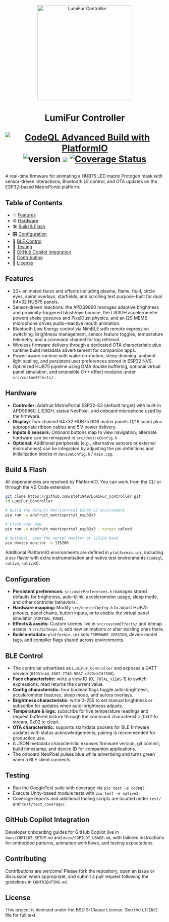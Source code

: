 <p align="center">
<img width="300" alt="LumiFur Controller" src="docs/mps3.png">
</p>
<h1 align="center">
  LumiFur Controller<br>
  
  [![CodeQL Advanced Build with PlatformIO](https://github.com/stef1949/LumiFur_Controller/actions/workflows/codeql.yml/badge.svg?branch=main)](https://github.com/stef1949/LumiFur_Controller/actions/workflows/codeql.yml)
  ![version](https://img.shields.io/badge/version-1.0.0-blue)
  <a href="https://github.com/stef1949/LumiFur_Controller" alt="Activity">
        <img src="https://img.shields.io/github/commit-activity/m/stef1949/LumiFur_Controller" /></a>
  [![Coverage Status](https://coveralls.io/repos/github/stef1949/LumiFur_Controller/badge.svg?branch=main)](https://coveralls.io/github/stef1949/LumiFur_Controller?branch=main)
</h1>
A real-time firmware for animating a HUB75 LED matrix Protogen mask with sensor-driven interactions, Bluetooth LE control, and OTA updates on the ESP32-based MatrixPortal platform.

## Table of Contents

- ✨ [Features](#features)
- ⚙️ [Hardware](#hardware)
- 🛠️ [Build & Flash](#build--flash)
- 🎛️ [Configuration](#configuration)
- 📡 [BLE Control](#ble-control)
- 🧪 [Testing](#testing)
- 🤖 [GitHub Copilot Integration](#github-copilot-integration)
- 🤝 [Contributing](#contributing)
- 📜 [License](#license)

## Features
- 20+ animated faces and effects including plasma, flame, fluid, circle eyes, spiral overlays, starfields, and scrolling text purpose-built for dual 64×32 HUB75 panels.
- Sensor-driven reactions: the APDS9960 manages adaptive brightness and proximity-triggered blush/eye bounce, the LIS3DH accelerometer powers shake gestures and PixelDust physics, and an I2S MEMS microphone drives audio-reactive mouth animation.
- Bluetooth Low Energy control via NimBLE with remote expression switching, brightness management, sensor feature toggles, temperature telemetry, and a command channel for log retrieval.
- Wireless firmware delivery through a dedicated OTA characteristic plus runtime build metadata advertisement for companion apps.
- Power-aware runtime with wake-on-motion, sleep dimming, ambient light scaling, and persistent user preferences stored in ESP32 NVS.
- Optimized HUB75 pipeline using DMA double buffering, optional virtual panel simulation, and extensible C++ effect modules under `src/customEffects/`.

## Hardware
- **Controller:** Adafruit MatrixPortal ESP32-S3 (default target) with built-in APDS9960, LIS3DH, status NeoPixel, and onboard microphone used by the firmware.
- **Display:** Two chained 64×32 HUB75 RGB matrix panels (1/16 scan) plus appropriate ribbon cables and 5 V power delivery.
- **Inputs & sensors:** Onboard buttons map to view navigation; alternate hardware can be remapped in `src/deviceConfig.h`.
- **Optional:** Additional peripherals (e.g., alternative sensors or external microphones) can be integrated by adjusting the pin definitions and initialization blocks in `deviceConfig.h` / `main.cpp`.

## Build & Flash
All dependencies are resolved by PlatformIO. You can work from the CLI or through the VS Code extension.

```sh
git clone https://github.com/stef1949/LumiFur_Controller.git
cd LumiFur_Controller

# Build the default MatrixPortal ESP32-S3 environment
pio run -e adafruit_matrixportal_esp32s3

# Flash over USB
pio run -e adafruit_matrixportal_esp32s3 --target upload

# Optional: open the serial monitor at 115200 baud
pio device monitor -b 115200
```

Additional PlatformIO environments are defined in `platformio.ini`, including a `dev` flavor with extra instrumentation and native test environments (`codeql`, `native`, `native2`).

## Configuration
- **Persistent preferences:** `src/userPreferences.h` manages stored defaults for brightness, auto-blink, accelerometer usage, sleep mode, and other controller behaviors.
- **Hardware mapping:** Modify `src/deviceConfig.h` to adjust HUB75 pinouts, panel chains, button inputs, or to enable the virtual panel simulator (`VIRTUAL_PANE`).
- **Effects & assets:** Custom scenes live in `src/customEffects/` and bitmap assets in `src/bitmaps.h`; add new animations or alter existing ones there.
- **Build metadata:** `platformio.ini` sets `FIRMWARE_VERSION`, device model tags, and compiler flags shared across environments.

## BLE Control
- The controller advertises as `LumiFur_Controller` and exposes a GATT service (`01931c44-3867-7740-9867-c822cb7df308`).
- **Face characteristic:** write a view ID (0…`TOTAL_VIEWS`‑1) to switch expressions; read returns the current value.
- **Config characteristic:** four boolean flags toggle auto-brightness, accelerometer features, sleep mode, and aurora overlays.
- **Brightness characteristic:** write 0–255 to set manual brightness or subscribe for updates when auto-brightness adjusts.
- **Temperature & logs:** subscribe for live temperature readings and request buffered history through the command characteristic (0x01 to stream, 0x02 to clear).
- **OTA characteristic:** supports start/data packets for BLE firmware updates with status acknowledgements; pairing is recommended for production use.
- A JSON metadata characteristic exposes firmware version, git commit, build timestamp, and device ID for companion applications.
- The onboard NeoPixel pulses blue while advertising and turns green when a BLE client connects.

## Testing
- Run the GoogleTest suite with coverage via `pio test -e codeql`.
- Execute Unity-based module tests with `pio test -e native2`.
- Coverage reports and additional tooling scripts are located under `test/` and `test/test_coverage/`.

## GitHub Copilot Integration
Developer onboarding guides for GitHub Copilot live in `docs/COPILOT_SETUP.md` and `docs/COPILOT_USAGE.md`, with tailored instructions for embedded patterns, animation workflows, and testing expectations.

## Contributing
Contributions are welcome! Please fork the repository, open an issue or discussion when appropriate, and submit a pull request following the guidelines in `CONTRIBUTING.md`.

## License
This project is licensed under the BSD 3-Clause License. See the `LICENSE` file for full text.
